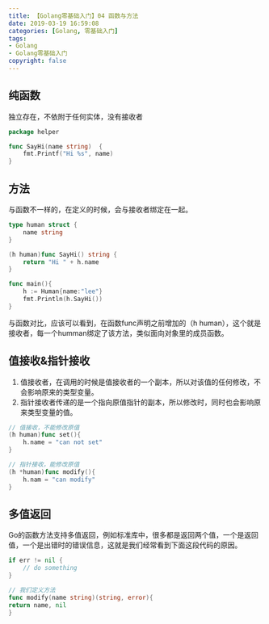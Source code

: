 ```yaml
---
title: 【Golang零基础入门】04 函数与方法
date: 2019-03-19 16:59:08
categories: [Golang, 零基础入门]
tags:
- Golang
- Golang零基础入门
copyright: false
---
```


## 纯函数
独立存在，不依附于任何实体，没有接收者

```go
package helper

func SayHi(name string)  {
	fmt.Printf("Hi %s", name)
}
```

<!--more-->

## 方法
与函数不一样的，在定义的时候，会与接收者绑定在一起。

```go
type human struct {
    name string
}

(h human)func SayHi() string {
	return "Hi " + h.name
}

func main(){
    h := Human{name:"lee"}
    fmt.Println(h.SayHi())
}
```

与函数对比，应该可以看到，在函数func声明之前增加的（h human），这个就是接收者，每一个humman绑定了该方法，类似面向对象里的成员函数。

## 值接收&指针接收

1. 值接收者，在调用的时候是值接收者的一个副本，所以对该值的任何修改，不会影响原来的类型变量。
2. 指针接收者传递的是一个指向原值指针的副本，所以修改时，同时也会影响原来类型变量的值。

```go
// 值接收，不能修改原值
(h human)func set(){
    h.name = "can not set"
}

// 指针接收，能修改原值
(h *human)func modify(){
    h.nam = "can modify"
} 
```

## 多值返回

Go的函数方法支持多值返回，例如标准库中，很多都是返回两个值，一个是返回值，一个是出错时的错误信息，这就是我们经常看到下面这段代码的原因。

```go
if err != nil {
    // do something
}

// 我们定义方法
func modify(name string)(string, error){
return name, nil
}
```


